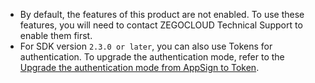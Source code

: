 <div class = 'mk-warning'>

- By default, the features of this product are not enabled. To use these features, you will need to contact ZEGOCLOUD Technical Support to enable them first. 
- For SDK version `2.3.0 or later`, you can also use Tokens for authentication. To upgrade the authentication mode, refer to the [Upgrade the authentication mode from AppSign to Token](https://docs.zegocloud.com/faq/token_upgrade).
</div>







